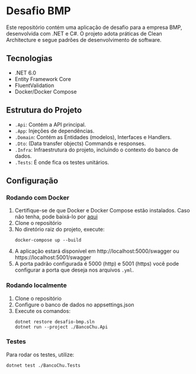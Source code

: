 # Desafio BMP

Este repositório contém uma aplicação de desafio para a empresa BMP, desenvolvida com .NET e C#. O projeto adota práticas de Clean Architecture e segue padrões de desenvolvimento de software.

## Tecnologias

- .NET 6.0
- Entity Framework Core
- FluentValidation
- Docker/Docker Compose

## Estrutura do Projeto

- `.Api`: Contém a API principal.
- `.App`: Injeções de dependências.
- `.Domain`: Contém as Entidades (modelos), Interfaces e Handlers.
- `.Dto`: (Data transfer objects) Commands e responses.
- `.Infra`: Infraestrutura do projeto, incluindo o contexto do banco de dados.
- `.Tests`: É onde fica os testes unitários.

## Configuração

### Rodando com Docker

1. Certifique-se de que Docker e Docker Compose estão instalados. Caso não tenha, pode baixá-lo por [aqui](https://docs.docker.com/get-started/get-docker/)
2. Clone o repositório
3. No diretório raiz do projeto, execute:
   ```
   docker-compose up --build
   ```
4. A aplicação estará disponível em http://localhost:5000/swagger ou https://localhost:5001/swagger
5. A porta padrão configurada é 5000 (http) e 5001 (https) você pode configurar a porta que deseja nos arquivos `.yml`.

### Rodando localmente

1. Clone o repositório
2. Configure o banco de dados no appsettings.json
3. Execute os comandos:
   ```
   dotnet restore desafio-bmp.sln
   dotnet run --project ./BancoChu.Api
   ```

### Testes

Para rodar os testes, utilize:
```
dotnet test ./BancoChu.Tests
```
